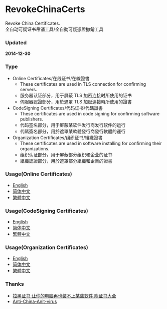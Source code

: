 ﻿RevokeChinaCerts
==============
Revoke China Certificates.<br />
全自动可疑证书吊销工具/全自動可疑憑證撤銷工具<br />

### Updated
**2014-12-30**

### Type
* Online Certificates/在线证书/在線證書
    * These certificates are used in TLS connection for confirming servers.
    * 服务器认证部分，用于屏蔽 TLS 加密连接时所使用的证书
    * 伺服器認證部分，用於遮罩 TLS 加密連接時所使用的證書
* CodeSigning Certificates/代码证书/代碼證書
    * These certificates are used in code signing for confirming software publishers.
    * 代码签名部分，用于屏蔽某软件发行商发行软件的运行
    * 代碼簽名部分，用於遮罩某軟體發行商發行軟體的運行
* Organization Certificates/组织证书/組織證書
    * These certificates are used in software installing for confirming their organizations.
    * 组织认证部分，用于屏蔽部分组织和企业的证书
    * 組織認證部分，用於遮罩部分組織和企業的證書

### Usage(Online Certificates)
* [English](https://github.com/chengr28/RevokeChinaCerts/wiki/ReadMe)
* [简体中文](https://github.com/chengr28/RevokeChinaCerts/wiki/ReadMe(Chinese_Simplified))
* [繁體中文](https://github.com/chengr28/RevokeChinaCerts/wiki/ReadMe(Chinese_Traditional))

### Usage(CodeSigning Certificates)
* [English](https://github.com/chengr28/RevokeChinaCerts/wiki/ReadMe_CodeSigning)
* [简体中文](https://github.com/chengr28/RevokeChinaCerts/wiki/ReadMe_CodeSigning(Chinese_Simplified))
* [繁體中文](https://github.com/chengr28/RevokeChinaCerts/wiki/ReadMe_CodeSigning(Chinese_Traditional))

### Usage(Organization Certificates)
* [English](https://github.com/chengr28/RevokeChinaCerts/wiki/ReadMe_Organization)
* [简体中文](https://github.com/chengr28/RevokeChinaCerts/wiki/ReadMe_Organization(Chinese_Simplified))
* [繁體中文](https://github.com/chengr28/RevokeChinaCerts/wiki/ReadMe_Organization(Chinese_Traditional))

### Thanks
* [拉黑证书 让你的电脑再也装不上某些软件 附证书大全](http://blog.eqoe.cn/posts/ban-digital-cert.html)
* [Anti-China-Anit-virus](https://github.com/SCFWSE-Ye/Anti-China-Anit-virus)
